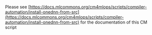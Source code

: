 Please see [https://docs.mlcommons.org/cm4mlops/scripts/compiler-automation/install-onednn-from-src](https://docs.mlcommons.org/cm4mlops/scripts/compiler-automation/install-onednn-from-src) for the documentation of this CM script
